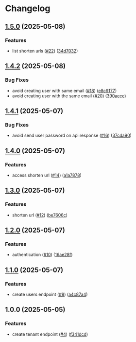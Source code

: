 # Changelog

## [1.5.0](https://github.com/pedroTassinari/url-shortener/compare/v1.4.2...v1.5.0) (2025-05-08)


### Features

* list shorten urls ([#22](https://github.com/pedroTassinari/url-shortener/issues/22)) ([34d7032](https://github.com/pedroTassinari/url-shortener/commit/34d7032390993bec2ab3db1b6c1c72d5d731cd4b))

## [1.4.2](https://github.com/pedroTassinari/url-shortener/compare/v1.4.1...v1.4.2) (2025-05-08)


### Bug Fixes

* avoid creating user with same email ([#18](https://github.com/pedroTassinari/url-shortener/issues/18)) ([e8c9177](https://github.com/pedroTassinari/url-shortener/commit/e8c9177a93a31d1c7ea94ff53f4b0bca79d2f11c))
* avoid creating user with the same email ([#20](https://github.com/pedroTassinari/url-shortener/issues/20)) ([390aece](https://github.com/pedroTassinari/url-shortener/commit/390aece78d6f889179ace54c74438ebe133c765e))

## [1.4.1](https://github.com/pedroTassinari/url-shortener/compare/v1.4.0...v1.4.1) (2025-05-07)


### Bug Fixes

* avoid send user password on api response ([#16](https://github.com/pedroTassinari/url-shortener/issues/16)) ([37cda90](https://github.com/pedroTassinari/url-shortener/commit/37cda90060bc671d0cf992c7bacfed50558e779f))

## [1.4.0](https://github.com/pedroTassinari/url-shortener/compare/v1.3.0...v1.4.0) (2025-05-07)


### Features

* access shorten url ([#14](https://github.com/pedroTassinari/url-shortener/issues/14)) ([a1a7878](https://github.com/pedroTassinari/url-shortener/commit/a1a7878bcefdc15acf468267be7d4b6de59007cb))

## [1.3.0](https://github.com/pedroTassinari/url-shortener/compare/v1.2.0...v1.3.0) (2025-05-07)


### Features

* shorten url ([#12](https://github.com/pedroTassinari/url-shortener/issues/12)) ([be7606c](https://github.com/pedroTassinari/url-shortener/commit/be7606cddd37bb87138fa7f5704c90347cd7b502))

## [1.2.0](https://github.com/pedroTassinari/url-shortener/compare/v1.1.0...v1.2.0) (2025-05-07)


### Features

* authentication ([#10](https://github.com/pedroTassinari/url-shortener/issues/10)) ([16ae28f](https://github.com/pedroTassinari/url-shortener/commit/16ae28fa587e75e8bdaca33622b8d6123db3f6a6))

## [1.1.0](https://github.com/pedroTassinari/url-shortener/compare/v1.0.0...v1.1.0) (2025-05-07)


### Features

* create users endpoint ([#8](https://github.com/pedroTassinari/url-shortener/issues/8)) ([a4c87a4](https://github.com/pedroTassinari/url-shortener/commit/a4c87a43793be9b7fe2d502d528def416dbbe812))

## 1.0.0 (2025-05-05)


### Features

* create tenant endpoint ([#4](https://github.com/pedroTassinari/url-shortener/issues/4)) ([f341dcd](https://github.com/pedroTassinari/url-shortener/commit/f341dcdbb5ed52d75c9f56d9bbd065d1ece03388))
